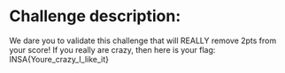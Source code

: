 # Challenge description:

We dare you to validate this challenge that will REALLY remove 2pts from your score! If you really are crazy, then here is your flag: INSA{Youre_crazy_I_like_it}
